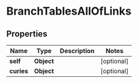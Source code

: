 

# BranchTablesAllOfLinks


## Properties

| Name | Type | Description | Notes |
|------------ | ------------- | ------------- | -------------|
|**self** | **Object** |  |  [optional] |
|**curies** | **Object** |  |  [optional] |




